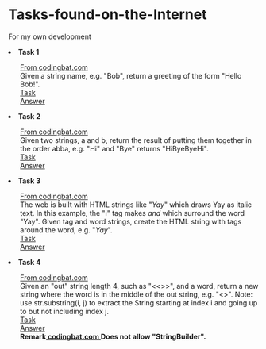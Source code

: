 # Tasks-found-on-the-Internet
For my own development

<li><strong>Task 1</li></strong> 
<ul> 
    <a href="https://codingbat.com/java"> From codingbat.com </a><br>
    <a>Given a string name, e.g. "Bob", return a greeting of the form "Hello Bob!".</a><br>
    <a href="Package/Task 1/Task">Task</a><br>
    <a href="Package/Task 1/Answer">Answer</a>
</ul>
<li><strong>Task 2</li></strong> 
<ul> 
    <a href="https://codingbat.com/java"> From codingbat.com </a><br>
    <a>Given two strings, a and b, return the result of putting them together in the order abba, e.g. "Hi" and "Bye" returns "HiByeByeHi".</a><br>
    <a href="Package/Task 2/Task">Task</a><br>
    <a href="Package/Task 2/Answer">Answer</a>
</ul>
<li><strong>Task 3</li></strong> 
<ul> 
    <a href="https://codingbat.com/java"> From codingbat.com </a><br>
    <a>The web is built with HTML strings like "<i>Yay</i>" which draws Yay as italic text. In this example, the "i" tag makes <i> and </i> which surround the word "Yay". Given tag and word strings, create the HTML string with tags around the word, e.g. "<i>Yay</i>".</a><br>
    <a href="Package/Task 3/Task">Task</a><br>
    <a href="Package/Task 3/Answer">Answer</a>
</ul>
<li><strong>Task 4</li></strong> 
<ul> 
    <a href="https://codingbat.com/java"> From codingbat.com </a><br>
    <a>Given an "out" string length 4, such as "<<>>", and a word, return a new string where the word is in the middle of the out string, e.g. "<<word>>". Note: use str.substring(i, j) to extract the String starting at index i and going up to but not including index j.</a><br>
    <a href="Package/Task 4/Task">Task</a><br>
    <a href="Package/Task 4/Answer">Answer</a><br>
    <a><strong>Remark<a href="https://codingbat.com/java"> codingbat.com </a> Does not allow "StringBuilder".</strong></a><br>
</ul>

